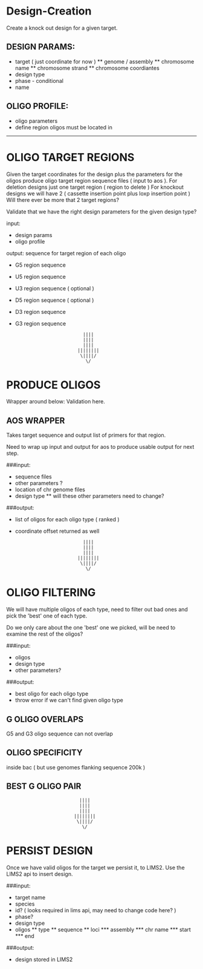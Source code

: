 Design-Creation
===============

Create a knock out design for a given target.

DESIGN PARAMS:
--------------
* target ( just coordinate for now )
** genome / assembly
** chromosome name
** chromosome strand
** chromosome coordiantes
* design type
* phase - conditional
* name

OLIGO PROFILE:
--------------
* oligo parameters
* define region oligos must be located in

***

OLIGO TARGET REGIONS
====================
Given the target coordinates for the design plus the parameters for the oligos
produce oligo target region sequence files ( input to aos ).
For deletion designs just one target region ( region to delete ) 
For knockout designs we will have 2 ( cassette insertion point plus loxp insertion point )
Will there ever be more that 2 target regions?

Validate that we have the right design parameters for the given design type?

input:
* design params
* oligo profile

output: sequence for target region of each oligo
* G5 region sequence
* U5 region sequence
* U3 region sequence ( optional )
* D5 region sequence ( optional )
* D3 region sequence
* G3 region sequence

                               ||||
                               ||||
                               ||||
                             ||||||||
                              \||||/
                                \/
PRODUCE OLIGOS
===============
Wrapper around below:
Validation here.

AOS WRAPPER
-----------
Takes target sequence and output list of primers for that region.

Need to wrap up input and output for aos to produce usable output for next step.

###input:
* sequence files
* other parameters ?
* location of chr genome files
* design type
** will these other parameters need to change?

###output:
- list of oligos for each oligo type ( ranked )
- coordinate offset returned as well

                               ||||
                               ||||
                               ||||
                             ||||||||
                              \||||/
                                \/
OLIGO FILTERING
===============
We will have multiple oligos of each type, need to filter out bad ones and pick the 'best'
one of each type.

Do we only care about the one 'best' one we picked, will be need to examine the rest of the
oligos?

###input:
* oligos
* design type
* other parameters?

###output:
* best oligo for each oligo type
* throw error if we can't find given oligo type

G OLIGO OVERLAPS
----------------
G5 and G3 oligo sequence can not overlap

OLIGO SPECIFICITY
-----------------
inside bac ( but use genomes flanking sequence 200k )

BEST G OLIGO PAIR
-----------------

                               ||||
                               ||||
                               ||||
                             ||||||||
                              \||||/
                                \/

PERSIST DESIGN
==============
Once we have valid oligos for the target we persist it, to LIMS2.
Use the LIMS2 api to insert design.

###input:
* target name
* species
* id? ( looks required in lims api, may need to change code here? )
* phase?
* design type
* oligos
** type
** sequence
** loci
*** assembly
*** chr name
*** start
*** end

###output:
- design stored in LIMS2
